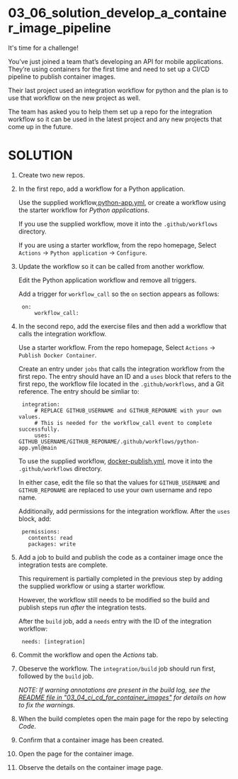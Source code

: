 # 03_06_solution_develop_a_container_image_pipeline
It's time for a challenge!

You’ve just joined a team that’s developing an API for mobile applications.  They’re using containers for the first time and need to set up a CI/CD pipeline to publish container images.

Their last project used an integration workflow for python and the plan is to use that workflow on the new project as well.

The team has asked you to help them set up a repo for the integration workflow so it can be used in the latest project and any new projects that come up in the future.

# SOLUTION
1. Create two new repos.
1. In the first repo, add a workflow for a Python application.

    Use the supplied workflow,[python-app.yml](./python-app.yml), or create a workflow using the starter workflow for *Python applications*.

    If you use the supplied workflow, move it into the `.github/workflows` directory.

    If you are using a starter workflow, from the repo homepage, Select `Actions` -> `Python application` -> `Configure`.

1. Update the workflow so it can be called from another workflow.

    Edit the Python application workflow and remove all triggers.

    Add a trigger for `workflow_call` so the `on` section appears as follows:

        on:
            workflow_call:

1. In the second repo, add the exercise files and then add a workflow that calls the integration workflow.

    Use a starter workflow. From the repo homepage, Select `Actions` -> `Publish Docker Container`.

    Create an entry under `jobs` that calls the integration workflow from the first repo.  The entry should have an ID and a `uses` block that refers to the first repo, the workflow file located in the `.github/workflows`, and a Git reference.  The entry should be simliar to:

        integration:
            # REPLACE GITHUB_USERNAME and GITHUB_REPONAME with your own values.
            # This is needed for the workflow_call event to complete successfully.
            uses: GITHUB_USERNAME/GITHUB_REPONAME/.github/workflows/python-app.yml@main

    To use the supplied workflow, [docker-publish.yml](./docker-publish.yml), move it into the `.github/workflows` directory.

    In either case, edit the file so that the values for `GITHUB_USERNAME` and `GITHUB_REPONAME` are replaced to use your own username and repo name.

    Additionally, add permissions for the integration workflow.  After the `uses` block, add:

        permissions:
          contents: read
          packages: write

1. Add a job to build and publish the code as a container image once the integration tests are complete.

    This requirement is partially completed in the previous step by adding the supplied workflow or using a starter workflow.

    However, the workflow still needs to be modified so the build and publish steps run _after_ the integration tests.

    After the `build` job, add a `needs` entry with the ID of the integration workflow:

        needs: [integration]

1. Commit the workflow and open the *Actions* tab.
1. Obeserve the workflow.  The `integration/build` job should run first, followed by the `build` job.

    _NOTE: If warning annotations are present in the build log, see the [README file in "03_04_ci_cd_for_container_images"](./README.md03_04_ci_cd_for_container_images) for details on how to fix the warnings._

1. When the build completes open the main page for the repo by selecting *Code*.
1. Confirm that a container image has been created.
1. Open the page for the container image.
1. Observe the details on the container image page.

